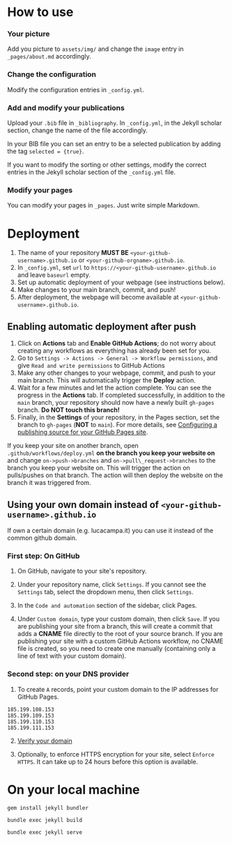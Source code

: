 # How to use

### Your picture
Add you picture to `assets/img/` and change the `image` entry in `_pages/about.md` accordingly.

### Change the configuration
Modify the configuration entries in `_config.yml`. 

### Add and modify your publications
Upload your `.bib` file in `_bibliography`. 
In `_config.yml`, in the Jekyll scholar section, change the name of the file accordingly.


In your BIB file you can set an entry to be a selected publication by adding the tag `selected = {true}`.

If you want to modify the sorting or other settings, modify the correct entries in the Jekyll scholar section of the `_config.yml` file.

### Modify your pages
You can modify your pages in `_pages`. Just write simple Markdown.



# Deployment

1. The name of your repository **MUST BE** `<your-github-username>.github.io` or `<your-github-orgname>.github.io`.
2. In `_config.yml`, set `url` to `https://<your-github-username>.github.io` and leave `baseurl` empty.
3. Set up automatic deployment of your webpage (see instructions below).
4. Make changes to your main branch, commit, and push!
5. After deployment, the webpage will become available at `<your-github-username>.github.io`.

## Enabling automatic deployment after push

1. Click on **Actions** tab and **Enable GitHub Actions**; do not worry about creating any workflows as everything has already been set for you.
2. Go to `Settings -> Actions -> General -> Workflow permissions`, and give `Read and write permissions` to GitHub Actions
3. Make any other changes to your webpage, commit, and push to your main branch. This will automatically trigger the **Deploy** action.
4. Wait for a few minutes and let the action complete. You can see the progress in the **Actions** tab. If completed successfully, in addition to the `main` branch, your repository should now have a newly built `gh-pages` branch. **Do NOT touch this branch!**
5. Finally, in the **Settings** of your repository, in the Pages section, set the branch to `gh-pages` (**NOT** to `main`). For more details, see [Configuring a publishing source for your GitHub Pages site](https://docs.github.com/en/pages/getting-started-with-github-pages/configuring-a-publishing-source-for-your-github-pages-site#choosing-a-publishing-source).

If you keep your site on another branch, open `.github/workflows/deploy.yml` **on the branch you keep your website on** and change `on->push->branches` and `on->pull\_request->branches` to the branch you keep your website on. This will trigger the action on pulls/pushes on that branch. The action will then deploy the website on the branch it was triggered from.


## Using your own domain instead of `<your-github-username>.github.io`

If own a certain domain (e.g. lucacampa.it) you can use it instead of the common github domain. 

### First step: On GitHub

1. On GitHub, navigate to your site's repository.

2. Under your repository name, click `Settings`. If you cannot see the `Settings` tab, select the dropdown menu, then click `Settings`.

3. In the `Code and automation` section of the sidebar, click Pages.

4. Under `Custom domain`, type your custom domain, then click `Save`. If you are publishing your site from a branch, this will create a commit that adds a **CNAME** file directly to the root of your source branch. If you are publishing your site with a custom GitHub Actions workflow, no CNAME file is created, so you need to create one manually (containing only a line of text with your custom domain). 

### Second step: on your DNS provider

1. To create `A` records, point your custom domain to the IP addresses for GitHub Pages.
```
185.199.108.153
185.199.109.153
185.199.110.153
185.199.111.153
```

2. [Verify your domain](https://docs.github.com/en/pages/configuring-a-custom-domain-for-your-github-pages-site/verifying-your-custom-domain-for-github-pages)

3. Optionally, to enforce HTTPS encryption for your site, select `Enforce HTTPS`. It can take up to 24 hours before this option is available. 


# On your local machine

`gem install jekyll bundler`

`bundle exec jekyll build`

`bundle exec jekyll serve`

